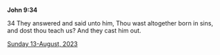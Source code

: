 **John 9:34**

34 They answered and said unto him, Thou wast altogether born in sins, and dost thou teach us? And they cast him out.

[Sunday 13-August, 2023](https://getbible.life/kjv/John/9/34)
